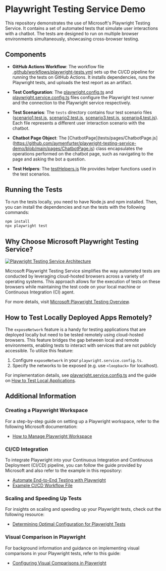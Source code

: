 # Playwright Testing Service Demo
This repository demonstrates the use of Microsoft's Playwright Testing Service. It contains a set of automated tests that simulate user interactions with a chatbot. The tests are designed to run on multiple browser environments simultaneously, showcasing cross-browser testing.

## Components

- **GitHub Actions Workflow**: The workflow file [.github/workflows/playwright-tests.yml](.github/workflows/playwright-tests.yml) sets up the CI/CD pipeline for running the tests on GitHub Actions. It installs dependencies, runs the Playwright tests, and uploads the test report as an artifact.

- **Test Configuration**: The [playwright.config.ts](playwright.config.ts) and [playwright.service.config.ts](playwright.service.config.ts) files configure the Playwright test runner and the connection to the Playwright service respectively.

- **Test Scenarios**: The `tests` directory contains four test scenario files ([scenario1.test.js](tests/scenario1.test.js), [scenario2.test.js](tests/scenario2.test.js), [scenario3.test.js](tests/scenario3.test.js), [scenario4.test.js](tests/scenario4.test.js)). Each file represents a different user interaction scenario with the chatbot.

- **Chatbot Page Object**: The [ChatbotPage](tests/pages/ChatbotPage.js](https://github.com/aymenfurter/playwright-testing-service-demo/blob/main/pages/ChatbotPage.js) class encapsulates the operations performed on the chatbot page, such as navigating to the page and asking the bot a question.

- **Test Helpers**: The [testHelpers.js](tests/testHelpers.js) file provides helper functions used in the test scenarios.

## Running the Tests
To run the tests locally, you need to have Node.js and npm installed. Then, you can install the dependencies and run the tests with the following commands:

```bash
npm install
npx playwright test
```


## Why Choose Microsoft Playwright Testing Service?

[![Playwright Testing Service Architecture](https://learn.microsoft.com/en-gb/azure/playwright-testing/media/overview-what-is-microsoft-playwright-testing/playwright-testing-architecture-overview.png)](https://learn.microsoft.com/en-gb/azure/playwright-testing/media/overview-what-is-microsoft-playwright-testing/playwright-testing-architecture-overview.png)

Microsoft Playwright Testing Service simplifies the way automated tests are conducted by leveraging cloud-hosted browsers across a variety of operating systems. This approach allows for the execution of tests on these browsers while maintaining the test code on your local machine or Continuous Integration (CI) agent.

For more details, visit [Microsoft Playwright Testing Overview](https://learn.microsoft.com/en-gb/azure/playwright-testing/overview-what-is-microsoft-playwright-testing).

## How to Test Locally Deployed Apps Remotely?

The `exposeNetwork` feature is a handy for testing applications that are deployed locally but need to be tested remotely using cloud-hosted browsers. This feature bridges the gap between local and remote environments, enabling tests to interact with services that are not publicly accessible. To utilize this feature:

1. Configure `exposeNetwork` in your `playwright.service.config.ts`.
2. Specify the networks to be exposed (e.g. use `<loopback>` for localhost).

For implementation details, see  [playwright.service.config.ts](https://github.com/aymenfurter/playwright-testing-service-demo/blob/main/playwright.service.config.ts) and the guide on [How to Test Local Applications](https://learn.microsoft.com/en-gb/azure/playwright-testing/how-to-test-local-applications).

## Additional Information

### Creating a Playwright Workspace
For a step-by-step guide on setting up a Playwright workspace, refer to the following Microsoft documentation:
- [How to Manage Playwright Workspace](https://learn.microsoft.com/en-gb/azure/playwright-testing/how-to-manage-playwright-workspace?tabs=portal#create-a-workspace)

### CI/CD Integration
To integrate Playwright into your Continuous Integration and Continuous Deployment (CI/CD) pipeline, you can follow the guide provided by Microsoft and also refer to the example in this repository:
- [Automate End-to-End Testing with Playwright](https://learn.microsoft.com/en-gb/azure/playwright-testing/quickstart-automate-end-to-end-testing?tabs=github)
- [Example CI/CD Workflow File](https://github.com/aymenfurter/playwright-testing-service-demo/blob/main/.github/workflows/playwright-tests.yml)

### Scaling and Speeding Up Tests
For insights on scaling and speeding up your Playwright tests, check out the following resource:
- [Determining Optimal Configuration for Playwright Tests](https://learn.microsoft.com/en-gb/azure/playwright-testing/concept-determine-optimal-configuration#factors-that-influence-completion-time)

### Visual Comparison in Playwright
For background information and guidance on implementing visual comparisons in your Playwright tests, refer to this guide:
- [Configuring Visual Comparisons in Playwright](https://learn.microsoft.com/en-gb/azure/playwright-testing/how-to-configure-visual-comparisons)


